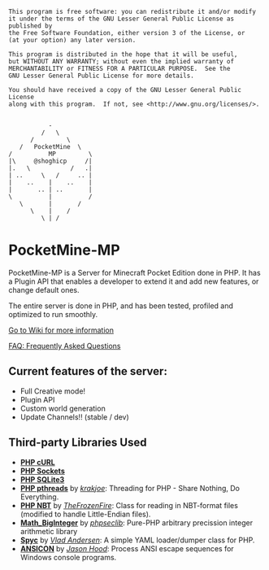 ```
This program is free software: you can redistribute it and/or modify
it under the terms of the GNU Lesser General Public License as published by
the Free Software Foundation, either version 3 of the License, or
(at your option) any later version.

This program is distributed in the hope that it will be useful,
but WITHOUT ANY WARRANTY; without even the implied warranty of
MERCHANTABILITY or FITNESS FOR A PARTICULAR PURPOSE.  See the
GNU Lesser General Public License for more details.

You should have received a copy of the GNU Lesser General Public License
along with this program.  If not, see <http://www.gnu.org/licenses/>.


           -
         /   \
      /         \
   /   PocketMine  \
/          MP         \
|\     @shoghicp     /|
|.   \           /   .|
| ..     \   /     .. |
|    ..    |    ..    |
|       .. | ..       |
\          |          /
   \       |       /
      \    |    /
         \ | /	 

```		 

# PocketMine-MP

PocketMine-MP is a Server for Minecraft Pocket Edition done in PHP. It has a Plugin API that enables a developer to extend it and add new features, or change default ones.

The entire server is done in PHP, and has been tested, profiled and optimized to run smoothly.

[Go to Wiki for more information](https://github.com/shoghicp/PocketMine-MP/wiki)

[FAQ: Frequently Asked Questions](https://github.com/shoghicp/PocketMine-MP/wiki/Frequently-Asked-Questions)


## Current features of the server:

* Full Creative mode!
* Plugin API
* Custom world generation
* Update Channels!! (stable / dev)


## Third-party Libraries Used
* __[PHP cURL](http://php.net/manual/en/book.curl.php)__
* __[PHP Sockets](http://php.net/manual/en/book.sockets.php)__
* __[PHP SQLite3](http://php.net/manual/en/book.sqlite3.php)__
* __[PHP pthreads](https://github.com/krakjoe/pthreads)__ by _[krakjoe](https://github.com/krakjoe)_: Threading for PHP - Share Nothing, Do Everything.
* __[PHP NBT](https://github.com/TheFrozenFire/PHP-NBT-Decoder-Encoder/blob/master/nbt.class.php)__ by _[TheFrozenFire](https://github.com/TheFrozenFire)_: Class for reading in NBT-format files (modified to handle Little-Endian files).
* __[Math_BigInteger](http://phpseclib.sourceforge.net/math/intro.html)__ by _[phpseclib](http://phpseclib.sourceforge.net/)_: Pure-PHP arbitrary precission integer arithmetic library
* __[Spyc](https://github.com/mustangostang/spyc/blob/master/Spyc.php)__ by _[Vlad Andersen](https://github.com/mustangostang)_: A simple YAML loader/dumper class for PHP.
* __[ANSICON](https://github.com/adoxa/ansicon)__ by _[Jason Hood](https://github.com/adoxa)_: Process ANSI escape sequences for Windows console programs.